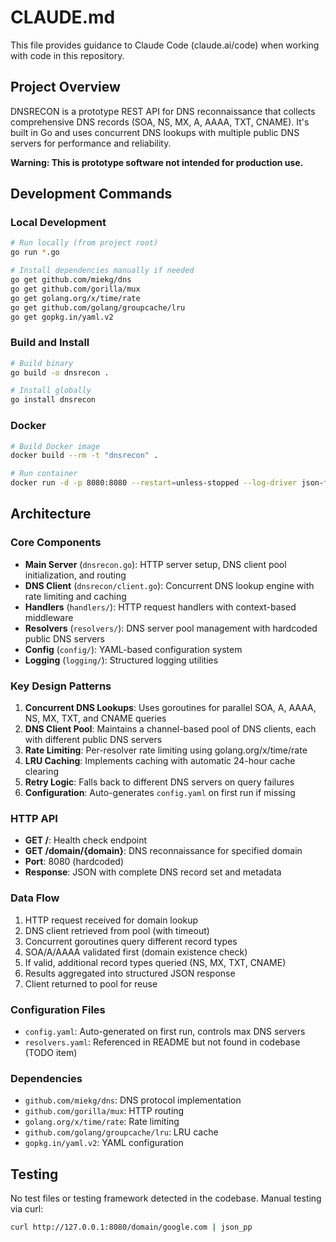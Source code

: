 # CLAUDE.md

This file provides guidance to Claude Code (claude.ai/code) when working with code in this repository.

## Project Overview

DNSRECON is a prototype REST API for DNS reconnaissance that collects comprehensive DNS records (SOA, NS, MX, A, AAAA, TXT, CNAME). It's built in Go and uses concurrent DNS lookups with multiple public DNS servers for performance and reliability.

**Warning: This is prototype software not intended for production use.**

## Development Commands

### Local Development
```bash
# Run locally (from project root)
go run *.go

# Install dependencies manually if needed
go get github.com/miekg/dns
go get github.com/gorilla/mux
go get golang.org/x/time/rate
go get github.com/golang/groupcache/lru
go get gopkg.in/yaml.v2
```

### Build and Install
```bash
# Build binary
go build -o dnsrecon .

# Install globally
go install dnsrecon
```

### Docker
```bash
# Build Docker image
docker build --rm -t "dnsrecon" .

# Run container
docker run -d -p 8080:8080 --restart=unless-stopped --log-driver json-file --log-opt max-size=10m --log-opt max-file=3 --name dnsrecon dnsrecon
```

## Architecture

### Core Components

- **Main Server** (`dnsrecon.go`): HTTP server setup, DNS client pool initialization, and routing
- **DNS Client** (`dnsrecon/client.go`): Concurrent DNS lookup engine with rate limiting and caching
- **Handlers** (`handlers/`): HTTP request handlers with context-based middleware
- **Resolvers** (`resolvers/`): DNS server pool management with hardcoded public DNS servers
- **Config** (`config/`): YAML-based configuration system
- **Logging** (`logging/`): Structured logging utilities

### Key Design Patterns

1. **Concurrent DNS Lookups**: Uses goroutines for parallel SOA, A, AAAA, NS, MX, TXT, and CNAME queries
2. **DNS Client Pool**: Maintains a channel-based pool of DNS clients, each with different public DNS servers
3. **Rate Limiting**: Per-resolver rate limiting using golang.org/x/time/rate
4. **LRU Caching**: Implements caching with automatic 24-hour cache clearing
5. **Retry Logic**: Falls back to different DNS servers on query failures
6. **Configuration**: Auto-generates `config.yaml` on first run if missing

### HTTP API

- **GET /**: Health check endpoint
- **GET /domain/{domain}**: DNS reconnaissance for specified domain
- **Port**: 8080 (hardcoded)
- **Response**: JSON with complete DNS record set and metadata

### Data Flow

1. HTTP request received for domain lookup
2. DNS client retrieved from pool (with timeout)
3. Concurrent goroutines query different record types
4. SOA/A/AAAA validated first (domain existence check)
5. If valid, additional record types queried (NS, MX, TXT, CNAME)
6. Results aggregated into structured JSON response
7. Client returned to pool for reuse

### Configuration Files

- `config.yaml`: Auto-generated on first run, controls max DNS servers
- `resolvers.yaml`: Referenced in README but not found in codebase (TODO item)

### Dependencies

- `github.com/miekg/dns`: DNS protocol implementation
- `github.com/gorilla/mux`: HTTP routing
- `golang.org/x/time/rate`: Rate limiting
- `github.com/golang/groupcache/lru`: LRU cache
- `gopkg.in/yaml.v2`: YAML configuration

## Testing

No test files or testing framework detected in the codebase. Manual testing via curl:

```bash
curl http://127.0.0.1:8080/domain/google.com | json_pp
```